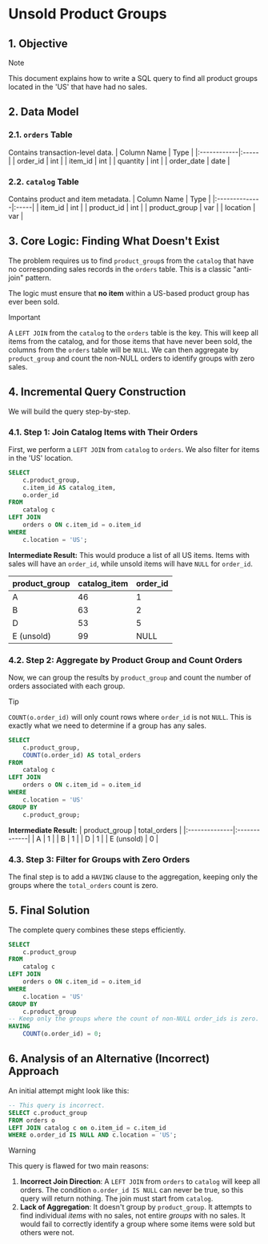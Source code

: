 # Unsold Product Groups

## 1. Objective
> [!NOTE]
> This document explains how to write a SQL query to find all product groups located in the 'US' that have had no sales.

## 2. Data Model

### 2.1. `orders` Table
Contains transaction-level data.
| Column Name | Type |
|:------------|:-----|
| order_id    | int  |
| item_id     | int  |
| quantity    | int  |
| order_date  | date |

### 2.2. `catalog` Table
Contains product and item metadata.
| Column Name   | Type |
|:--------------|:-----|
| item_id       | int  |
| product_id    | int  |
| product_group | var  |
| location      | var  |

## 3. Core Logic: Finding What Doesn't Exist
The problem requires us to find `product_group`s from the `catalog` that have no corresponding sales records in the `orders` table. This is a classic "anti-join" pattern.

The logic must ensure that **no item** within a US-based product group has ever been sold.

> [!IMPORTANT]
> A `LEFT JOIN` from the `catalog` to the `orders` table is the key. This will keep all items from the catalog, and for those items that have never been sold, the columns from the `orders` table will be `NULL`. We can then aggregate by `product_group` and count the non-NULL orders to identify groups with zero sales.

## 4. Incremental Query Construction
We will build the query step-by-step.

### 4.1. Step 1: Join Catalog Items with Their Orders
First, we perform a `LEFT JOIN` from `catalog` to `orders`. We also filter for items in the 'US' location.

```sql
SELECT
    c.product_group,
    c.item_id AS catalog_item,
    o.order_id
FROM
    catalog c
LEFT JOIN
    orders o ON c.item_id = o.item_id
WHERE
    c.location = 'US';
```
**Intermediate Result:** This would produce a list of all US items. Items with sales will have an `order_id`, while unsold items will have `NULL` for `order_id`.

| product_group | catalog_item | order_id |
|:--------------|:-------------|:---------|
| A             | 46           | 1        |
| B             | 63           | 2        |
| D             | 53           | 5        |
| E (unsold)    | 99           | NULL     |

### 4.2. Step 2: Aggregate by Product Group and Count Orders
Now, we can group the results by `product_group` and count the number of orders associated with each group.

> [!TIP]
> `COUNT(o.order_id)` will only count rows where `order_id` is not `NULL`. This is exactly what we need to determine if a group has any sales.

```sql
SELECT
    c.product_group,
    COUNT(o.order_id) AS total_orders
FROM
    catalog c
LEFT JOIN
    orders o ON c.item_id = o.item_id
WHERE
    c.location = 'US'
GROUP BY
    c.product_group;
```
**Intermediate Result:**
| product_group | total_orders |
|:--------------|:-------------|
| A             | 1            |
| B             | 1            |
| D             | 1            |
| E (unsold)    | 0            |

### 4.3. Step 3: Filter for Groups with Zero Orders
The final step is to add a `HAVING` clause to the aggregation, keeping only the groups where the `total_orders` count is zero.

## 5. Final Solution
The complete query combines these steps efficiently.
```sql
SELECT
    c.product_group
FROM
    catalog c
LEFT JOIN
    orders o ON c.item_id = o.item_id
WHERE
    c.location = 'US'
GROUP BY
    c.product_group
-- Keep only the groups where the count of non-NULL order_ids is zero.
HAVING
    COUNT(o.order_id) = 0;
```

## 6. Analysis of an Alternative (Incorrect) Approach
An initial attempt might look like this:
```sql
-- This query is incorrect.
SELECT c.product_group
FROM orders o
LEFT JOIN catalog c on o.item_id = c.item_id
WHERE o.order_id IS NULL AND c.location = 'US';
```
> [!WARNING]
> This query is flawed for two main reasons:
> 1.  **Incorrect Join Direction**: A `LEFT JOIN` from `orders` to `catalog` will keep all orders. The condition `o.order_id IS NULL` can never be true, so this query will return nothing. The join must start from `catalog`.
> 2.  **Lack of Aggregation**: It doesn't group by `product_group`. It attempts to find individual *items* with no sales, not entire *groups* with no sales. It would fail to correctly identify a group where some items were sold but others were not.
